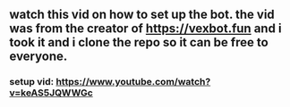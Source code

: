 ## watch this vid on how to set up the bot. the vid was from the creator of https://vexbot.fun and i took it and i clone the repo so it can be free to everyone.
### setup vid: https://www.youtube.com/watch?v=keAS5JQWWGc
